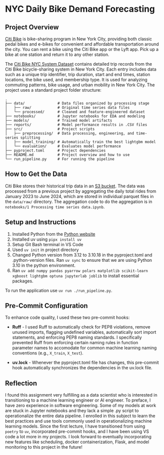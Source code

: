 # NYC Daily Bike Demand Forecasting
## Project Overview
[Citi Bike](https://citibikenyc.com/homepage) is bike-sharing program in New York City, providing both classic pedal bikes and e-bikes for convenient and affordable transportation around the city. You can rent a bike using the Citi Bike app or the Lyft app. Pick up a bike at one station and return it to any other station.

The [Citi Bike NYC System Dataset](https://citibikenyc.com/system-data) contains detailed trip records from the Citi Bike bicycle-sharing system in New York City. Each entry includes data such as a unique trip identifier, trip duration, start and end times, station locations, the bike used, and membership type. It is used for analyzing commuting patterns, bike usage, and urban mobility in New York City. The project uses a standard project folder structure:

```
.
├── data/               # Data files organized by processing stage
│   ├── raw/            # Original time series data files
│   └── processed/      # Cleaned and feature-engineered dataset
├── notebooks/          # Jupyter notebooks for EDA and modeling
├── models/             # Trained model artifacts
├── reports/            # Model performance results in .CSV files
├── src/                # Project scripts
│   ├── preprocessing/  # Data processing, engineering, and time-series splitting
│   ├── model_training/ # Automatically train the best lightgbm model
│   └── evaluation/     # Evaluates model performance
├── pyproject.toml      # Project dependencies
├── README.md           # Project overview and how to use
└── run_pipeline.py     # For running the pipeline
```

## How to Get the Data
Citi Bike stores their historical trip data in an [S3 bucket](https://s3.amazonaws.com/tripdata/index.html). The data was processed from a previous project by aggregating the daily total rides from January 2023 to June 2024, which are stored in individual parquet files in the `data/raw/` directory. The aggregation code to do the aggregation is in `notebooks/1 Processing time series data.ipynb`.

## Setup and Instructions
1. Installed Python from the [Python website](https://www.python.org/) 
2. Installed uv using `pipx install uv`
3. Setup Git Bash terminal in VS Code
4. Used `uv init` in project directory
5. Changed Python version from 3.12 to 3.10.18 in the pyproject.toml and .python-version files. Ran `uv sync` to ensure that we are using Python 3.10 in the python environment.
6. Ran `uv add numpy pandas pyarrow polars matplotlib scikit-learn xgboost lightgbm optuna jupyterlab joblib` to install essential packages.

To run the application use `uv run ./run_pipeline.py`.

## Pre-Commit Configuration
To enhance code quality, I used these two pre-commit hooks:
* **Ruff** - I used Ruff to automatically check for PEP8 violations, remove unused imports, flagging undefined variables, automatically sort import statements, and enforcing PEP8 naming standards. I specifically prevented Ruff from enforcing certain naming rules in function parameter names to accomodate for common machine learning naming conventions (e.g., `X_train`, `X_test`).

* **uv.lock** - Whenever the pyproject.toml file has changes, this pre-commit hook automatically synchronizes the dependencies in the uv.lock file. 


## Reflection
I found this assignment very fulfilling as a data scientist who is interested in transitioning to a machine learning engineer or AI engineer. To preface, I have zero experience in software engineering. Some of my models at work are stuck in Jupyter notebooks and they lack a simple .py script to operationalize the entire data pipeline. I enrolled in this subject to learn the best practices and use tools commonly used in operationalizing machine learning models. Since the first lecture, I have transitioned from using `poetry` to `uv`, incorporated pre-commit hooks, and I have been using VS code a lot more in my projects. I look forward to eventually incorporating new features like scheduling, docker containerization, Flask, and model monitoring to this project in the future!